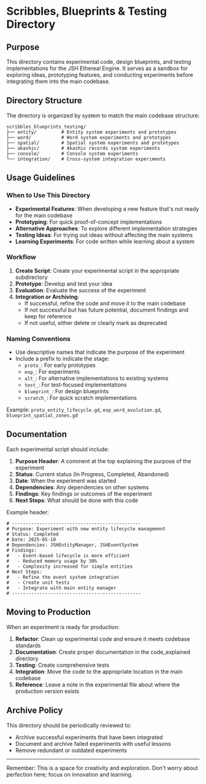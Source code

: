 # Scribbles, Blueprints & Testing Directory

## Purpose

This directory contains experimental code, design blueprints, and testing implementations for the JSH Ethereal Engine. It serves as a sandbox for exploring ideas, prototyping features, and conducting experiments before integrating them into the main codebase.

## Directory Structure

The directory is organized by system to match the main codebase structure:

```
scribbles_blueprints_testing/
├── entity/         # Entity system experiments and prototypes
├── word/           # Word system experiments and prototypes
├── spatial/        # Spatial system experiments and prototypes
├── akashic/        # Akashic records system experiments
├── console/        # Console system experiments
└── integration/    # Cross-system integration experiments
```

## Usage Guidelines

### When to Use This Directory

- **Experimental Features**: When developing a new feature that's not ready for the main codebase
- **Prototyping**: For quick proof-of-concept implementations
- **Alternative Approaches**: To explore different implementation strategies
- **Testing Ideas**: For trying out ideas without affecting the main systems
- **Learning Experiments**: For code written while learning about a system

### Workflow

1. **Create Script**: Create your experimental script in the appropriate subdirectory
2. **Prototype**: Develop and test your idea
3. **Evaluation**: Evaluate the success of the experiment
4. **Integration or Archiving**:
   - If successful, refine the code and move it to the main codebase
   - If not successful but has future potential, document findings and keep for reference
   - If not useful, either delete or clearly mark as deprecated

### Naming Conventions

- Use descriptive names that indicate the purpose of the experiment
- Include a prefix to indicate the stage:
  - `proto_`: For early prototypes
  - `exp_`: For experiments
  - `alt_`: For alternative implementations to existing systems
  - `test_`: For test-focused implementations
  - `blueprint_`: For design blueprints
  - `scratch_`: For quick scratch implementations

Example: `proto_entity_lifecycle.gd`, `exp_word_evolution.gd`, `blueprint_spatial_zones.gd`

## Documentation

Each experimental script should include:

1. **Purpose Header**: A comment at the top explaining the purpose of the experiment
2. **Status**: Current status (In Progress, Completed, Abandoned)
3. **Date**: When the experiment was started
4. **Dependencies**: Any dependencies on other systems
5. **Findings**: Key findings or outcomes of the experiment
6. **Next Steps**: What should be done with this code

Example header:
```gdscript
# -----------------------------------------------
# Purpose: Experiment with new entity lifecycle management
# Status: Completed
# Date: 2025-05-10
# Dependencies: JSHEntityManager, JSHEventSystem
# Findings:
#   - Event-based lifecycle is more efficient
#   - Reduced memory usage by 30%
#   - Complexity increased for simple entities
# Next Steps:
#   - Refine the event system integration
#   - Create unit tests
#   - Integrate with main entity manager
# -----------------------------------------------
```

## Moving to Production

When an experiment is ready for production:

1. **Refactor**: Clean up experimental code and ensure it meets codebase standards
2. **Documentation**: Create proper documentation in the code_explained directory
3. **Testing**: Create comprehensive tests
4. **Integration**: Move the code to the appropriate location in the main codebase
5. **Reference**: Leave a note in the experimental file about where the production version exists

## Archive Policy

This directory should be periodically reviewed to:
- Archive successful experiments that have been integrated
- Document and archive failed experiments with useful lessons
- Remove redundant or outdated experiments

---

Remember: This is a space for creativity and exploration. Don't worry about perfection here; focus on innovation and learning.